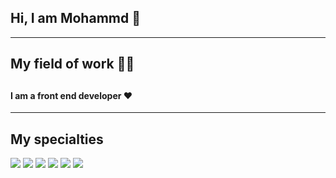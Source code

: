 <h2>Hi, I am Mohammd 👋</h2>
<hr/>
<h2>My field of work 👨‍💻<h2/>
<h4>I am a front end developer ❤</h4>
<hr/>
<h2>My specialties</h2>
<img src="https://github.com/mmd-web/mmd-web/blob/main/icons8-js-96.png?raw=true" />
<img src="https://github.com/mmd-web/mmd-web/blob/main/icons8-react-a-javascript-library-for-building-user-interfaces-96.png?raw=true" />
<img src="https://github.com/mmd-web/mmd-web/blob/main/icons8-html-96.png?raw=true" />
<img src="https://github.com/mmd-web/mmd-web/blob/main/icons8-css-96.png?raw=true" />
<img src="https://github.com/mmd-web/mmd-web/blob/main/icons8-bootstrap-96.png?raw=true" />
<img src="https://github.com/mmd-web/mmd-web/blob/main/icons8-tailwind-css-96.png?raw=true" />

